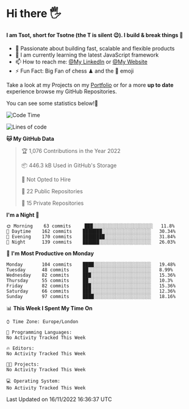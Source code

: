 # Hi there :raised_hand_with_fingers_splayed:
#### I am Tsot, short for Tsotne (the T is silent :wink:). I build & break things :space_invader:
- :telescope: Passionate about building fast, scalable and flexible products
- :seedling: I am currently learning the latest JavaScript framework 
- :mailbox: How to reach me: [@My LinkedIn](https://www.linkedin.com/in/tsotne-gvadzabia/) or [@My Website](https://tsotne.co.uk/contact)
- :zap: Fun Fact: Big Fan of chess ♟ and the 👾 emoji

Take a look at my Projects on my [Portfolio](https://tsotne.co.uk/) or for a more **up to date** experience browse my GitHub Repositories.

You can see some statistics below!:space_invader:
<!--START_SECTION:waka-->
![Code Time](http://img.shields.io/badge/Code%20Time-761%20hrs%202%20mins-blue)

![Lines of code](https://img.shields.io/badge/From%20Hello%20World%20I%27ve%20Written-651%20Thousand%20lines%20of%20code-blue)

**🐱 My GitHub Data** 

> 🏆 1,076 Contributions in the Year 2022
 > 
> 📦 446.3 kB Used in GitHub's Storage 
 > 
> 🚫 Not Opted to Hire
 > 
> 📜 22 Public Repositories 
 > 
> 🔑 15 Private Repositories  
 > 
**I'm a Night 🦉** 

```text
🌞 Morning    63 commits     ███░░░░░░░░░░░░░░░░░░░░░░   11.8% 
🌆 Daytime    162 commits    ███████░░░░░░░░░░░░░░░░░░   30.34% 
🌃 Evening    170 commits    ████████░░░░░░░░░░░░░░░░░   31.84% 
🌙 Night      139 commits    ██████░░░░░░░░░░░░░░░░░░░   26.03%

```
📅 **I'm Most Productive on Monday** 

```text
Monday       104 commits    ████░░░░░░░░░░░░░░░░░░░░░   19.48% 
Tuesday      48 commits     ██░░░░░░░░░░░░░░░░░░░░░░░   8.99% 
Wednesday    82 commits     ███░░░░░░░░░░░░░░░░░░░░░░   15.36% 
Thursday     55 commits     ██░░░░░░░░░░░░░░░░░░░░░░░   10.3% 
Friday       82 commits     ███░░░░░░░░░░░░░░░░░░░░░░   15.36% 
Saturday     66 commits     ███░░░░░░░░░░░░░░░░░░░░░░   12.36% 
Sunday       97 commits     ████░░░░░░░░░░░░░░░░░░░░░   18.16%

```


📊 **This Week I Spent My Time On** 

```text
⌚︎ Time Zone: Europe/London

💬 Programming Languages: 
No Activity Tracked This Week

🔥 Editors: 
No Activity Tracked This Week

🐱‍💻 Projects: 
No Activity Tracked This Week

💻 Operating System: 
No Activity Tracked This Week

```


 Last Updated on 16/11/2022 16:36:37 UTC
<!--END_SECTION:waka-->
